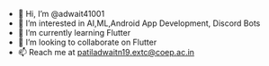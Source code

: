 - 👋 Hi, I’m @adwait41001
- 👀 I’m interested in AI,ML,Android App Development, Discord Bots 
- 🌱 I’m currently learning Flutter
- 💞️ I’m looking to collaborate on Flutter
- 📫 Reach me at patiladwaitn19.extc@coep.ac.in

<!---
adwait41001/adwait41001 is a ✨ special ✨ repository because its `README.md` (this file) appears on your GitHub profile.
You can click the Preview link to take a look at your changes.
--->
